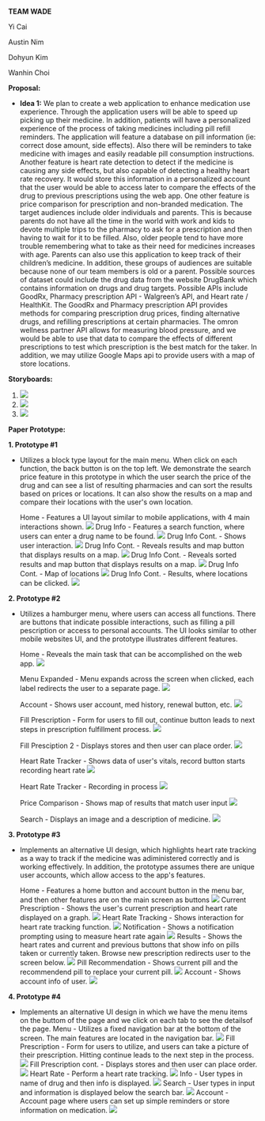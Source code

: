 **TEAM WADE**

Yi Cai

Austin Nim

Dohyun Kim

Wanhin Choi

**Proposal:**


- **Idea 1:**
We plan to create a web application to enhance medication use experience. Through the application users will be able to speed up picking up their medicine. In addition, patients will have a personalized experience of the process of taking medicines including pill refill reminders. The application will feature a database on pill information (ie: correct dose amount, side effects). Also there will be reminders to take medicine with images and easily readable pill consumption instructions. Another feature is heart rate detection to detect if the medicine is causing any side effects, but also capable of detecting a healthy heart rate recovery. It would store this information in a personalized account that the user would be able to access later to compare the effects of the drug to previous prescriptions using the web app. One other feature is price comparison for prescription and non-branded medication. The target audiences include older individuals and parents. This is because parents do not have all the time in the world with work and kids to devote multiple trips to the pharmacy to ask for a prescription and then having to wait for it to be filled. Also, older people tend to have more trouble remembering what to take as their need for medicines increases with age. Parents can also use this application to keep track of their children’s medicine. In addition, these groups of audiences are suitable because none of our team members is old or a parent. Possible sources of dataset could include the drug data from the website DrugBank which contains information on drugs and drug targets. Possible APIs include GoodRx, Pharmacy prescription API  - Walgreen’s API, and Heart rate / HealthKit. The GoodRx and Pharmacy prescription API provides methods for comparing prescription drug prices, finding alternative drugs, and refilling prescriptions at certain pharmacies. The omron wellness partner API allows for measuring blood pressure, and we would be able to use that data to compare the effects of different prescriptions to test which prescription is the best match for the taker. In addition, we may utilize Google Maps api to provide users with a map of store locations. 



**Storyboards:**
1. ![](https://github.com/ethan-cy/COGS121/blob/master/images/Ethan/Storyboard-Prescription.jpg)
2. ![](https://github.com/ethan-cy/COGS121/blob/master/images/Ethan/Storyboard-SearchPrice.jpg)
3. ![](https://github.com/ethan-cy/COGS121/blob/master/images/Ethan/Storyboard-Heartrate.PNG)


**Paper Prototype:**

**1. Prototype #1**
- Utilizes a block type layout for the main menu. When click on each function, the back button is on the top left. We  demonstrate the search price feature in this prototype in which the user search the price of the drug and can see a list of resulting pharmacies and can sort the results based on prices or locations. It can also show the results on a map and compare their locations with the user's own location.
  
  Home - Features a UI layout similar to mobile applications, with 4 main interactions shown.
  ![](https://github.com/ethan-cy/COGS121/blob/master/images/Ethan/Main.PNG)
  Drug Info - Features a search function, where users can enter a drug name to be found. 
  ![](https://github.com/ethan-cy/COGS121/blob/master/images/Ethan/Search.PNG)
  Drug Info Cont. - Shows user interaction.
  ![](https://github.com/ethan-cy/COGS121/blob/master/images/Ethan/Search2.jpg)
  Drug Info Cont. - Reveals results and map button that displays results on a map.
  ![](https://github.com/ethan-cy/COGS121/blob/master/images/Ethan/SearchResult.PNG)
  Drug Info Cont. - Reveals sorted results and map button that displays results on a map.
  ![](https://github.com/ethan-cy/COGS121/blob/master/images/Ethan/SearchResultSort.PNG)
  Drug Info Cont. - Map of locations 
  ![](https://github.com/ethan-cy/COGS121/blob/master/images/Ethan/SearchResultMap.PNG)
  Drug Info Cont. - Results, where locations can be clicked.
  ![](https://github.com/ethan-cy/COGS121/blob/master/images/Ethan/SearchResultMapInfo.PNG)

**2. Prototype #2**
- Utilizes a hamburger menu, where users can access all functions. There are buttons that indicate possible interactions, such as filling a pill pescription or access to personal accounts. The UI looks similar to other mobile websites UI, and the prototype illustrates different features. 
  
   Home - Reveals the main task that can be accomplished on the web app.
   ![](https://github.com/ethan-cy/COGS121/blob/master/images/austin/Screen%20Shot%202019-04-22%20at%205.55.02%20PM.png)
   
   Menu Expanded - Menu expands across the screen when clicked, each label redirects the user to a separate page.
   ![](https://github.com/ethan-cy/COGS121/blob/master/images/austin/Screen%20Shot%202019-04-22%20at%205.55.16%20PM.png)
  
   Account - Shows user account, med history, renewal button, etc. 
   ![](https://github.com/ethan-cy/COGS121/blob/master/images/austin/Screen%20Shot%202019-04-22%20at%205.57.05%20PM.png)
   
   Fill Prescription - Form for users to fill out, continue button leads to next steps in prescription fulfillment process. 
   ![](https://github.com/ethan-cy/COGS121/blob/master/images/austin/IMG_2691.jpg)
   
   Fill Presciption 2 - Displays stores and then user can place order. 
   ![](https://github.com/ethan-cy/COGS121/blob/master/images/austin/IMG_2692.jpg)
   
   Heart Rate Tracker - Shows data of user's vitals, record button starts recording heart rate 
   ![](https://github.com/ethan-cy/COGS121/blob/master/images/austin/IMG_2693.jpg)
   
   Heart Rate Tracker - Recording in process 
   ![](https://github.com/ethan-cy/COGS121/blob/master/images/austin/IMG_2694.jpg)
   
   Price Comparison - Shows map of results that match user input 
   ![](https://github.com/ethan-cy/COGS121/blob/master/images/austin/IMG_2695.jpg)
   
   Search - Displays an image and a description of medicine. 
   ![](https://github.com/ethan-cy/COGS121/blob/master/images/austin/IMG_2696.jpg)
   
**3. Prototype #3**
- Implements an alternative UI design, which highlights heart rate tracking as a way to track if the medicine was adiministered correctly and is working effectively. In addition, the prototype assumes there are unique user accounts, which allow access to the app's features. 
   
   Home - Features a home button and account button in the menu bar, and then other features are on the main screen as  buttons 
   ![](https://github.com/ethan-cy/COGS121/blob/master/images/Dylan/20190422_170933.jpg)
   Current Prescription - Shows the user's current prescription and heart rate displayed on a graph. 
   ![](https://github.com/ethan-cy/COGS121/blob/master/images/Dylan/20190422_170937.jpg)
   Heart Rate Tracking - Shows interaction for heart rate tracking function. 
   ![](https://github.com/ethan-cy/COGS121/blob/master/images/Dylan/20190422_170942.jpg)
   Notification - Shows a notification prompting using to measure heart rate again 
   ![](https://github.com/ethan-cy/COGS121/blob/master/images/Dylan/20190422_170945.jpg)
   Results - Shows the heart rates and current and previous buttons that show info on pills taken or currently taken. Browse new prescription redirects user to the screen below. 
   ![](https://github.com/ethan-cy/COGS121/blob/master/images/Dylan/20190422_170948.jpg)
   Pill Recommendation - Shows current pill and the recommendend pill to replace your current pill. 
   ![](https://github.com/ethan-cy/COGS121/blob/master/images/Dylan/20190422_170951.jpg)
   Account - Shows account info of user. 
   ![](https://github.com/ethan-cy/COGS121/blob/master/images/Dylan/20190422_170953.jpg)

**4. Prototype #4**
- Implements an alternative UI design in which we have the menu items on the buttom of the page and we click on each tab to see the detailsof the page.
  Menu - Utilizes a fixed navigation bar at the bottom of the screen. The main features are located in the navigation bar. 
  ![](https://github.com/ethan-cy/COGS121/blob/master/images/Ethan/AltUI-Main.PNG)
  Fill Prescription - Form for users to utilize, and users can take a picture of their prescription. Hitting continue leads to the next step in the process. 
  ![](https://github.com/ethan-cy/COGS121/blob/master/images/Ethan/AltUI-Prescription.PNG)
  Fill Prescription cont. - Displays stores and then user can place order.
  ![](https://github.com/ethan-cy/COGS121/blob/master/images/austin/IMG_2692.jpg)
  Heart Rate - Perform a heart rate tracking. 
  ![](https://github.com/ethan-cy/COGS121/blob/master/images/Ethan/AltUI-Heartrate.PNG)
  Info - User types in name of drug and then info is displayed. 
  ![](https://github.com/ethan-cy/COGS121/blob/master/images/Ethan/AltUI-Info.PNG)
  Search - User types in input and information is displayed below the search bar. 
  ![](https://github.com/ethan-cy/COGS121/blob/master/images/Ethan/AltUI-SearchPrice.PNG)
  Account - Account page where users can set up simple reminders or store information on medication. 
  ![](https://github.com/ethan-cy/COGS121/blob/master/images/Ethan/AltUI-Acocunt.PNG)
  


